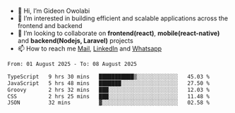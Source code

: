 - 👋 Hi, I’m Gideon Owolabi
- 👀 I’m interested in building efficient and scalable applications across the frontend and backend
- 💞️ I’m looking to collaborate on <b>frontend(react)</b>, <b>mobile(react-native)</b> and <b>backend(Nodejs, Laravel)</b> projects
- 📫 How to reach me <a href="mailto:gideoniyin2021@gmail.com">Mail</a>, <a href="https://www.linkedin.com/in/gideon-owolabi-9b667a232/">LinkedIn</a> and <a href="https://wa.me/2348055377085">Whatsapp</a>

<!---
gude1/gude1 is a ✨ special ✨ repository because its `README.md` (this file) appears on your GitHub profile.
You can click the Preview link to take a look at your changes.
--->

<!--START_SECTION:waka-->

```txt
From: 01 August 2025 - To: 08 August 2025

TypeScript   9 hrs 30 mins   ███████████▒░░░░░░░░░░░░░   45.03 %
JavaScript   5 hrs 48 mins   ███████░░░░░░░░░░░░░░░░░░   27.50 %
Groovy       2 hrs 32 mins   ███░░░░░░░░░░░░░░░░░░░░░░   12.03 %
CSS          2 hrs 25 mins   ███░░░░░░░░░░░░░░░░░░░░░░   11.48 %
JSON         32 mins         ▓░░░░░░░░░░░░░░░░░░░░░░░░   02.58 %
```

<!--END_SECTION:waka-->
